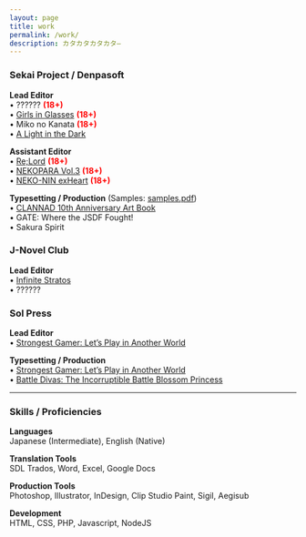 ```yaml
---
layout: page
title: work
permalink: /work/
description: カタカタカタカタ—
---
```


### Sekai Project / Denpasoft

**Lead Editor**  
• ?????? <span style="color:red">**(18+)**</span>  
• [Girls in Glasses](https://denpasoft.com/products/girls-in-glasses) <span style="color:red">**(18+)**</span>  
• Miko no Kanata <span style="color:red">**(18+)**</span>  
• [A Light in the Dark](https://store.steampowered.com/app/766280/)

**Assistant Editor**  
• [Re;Lord](https://denpasoft.com/products/re-lord-i) <span style="color:red">**(18+)**</span>  
• [NEKOPARA Vol.3](https://denpasoft.com/products/nekopara-vol-3) <span style="color:red">**(18+)**</span>  
• [NEKO-NIN exHeart](https://denpasoft.com/products/neko-nin-exheart) <span style="color:red">**(18+)**</span>

**Typesetting / Production** (Samples: [samples.pdf](/assets/mirror/samples.pdf))  
• [CLANNAD 10th Anniversary Art Book](https://store.steampowered.com/app/615930/CLANNAD__10th_Anniversary_Artbook/)  
• GATE: Where the JSDF Fought!  
• Sakura Spirit

### J-Novel Club

**Lead Editor**  
• [Infinite Stratos](https://j-novel.club/s/infinite-stratos)  
• ??????

### Sol Press

**Lead Editor**  
• [Strongest Gamer: Let’s Play in Another World](https://www.amazon.com/dp/B07CGZZT1J)

**Typesetting / Production**  
• [Strongest Gamer: Let’s Play in Another World](https://www.amazon.com/dp/B07CGZZT1J)  
• [Battle Divas: The Incorruptible Battle Blossom Princess](https://www.amazon.com/dp/B07CJHDY13)

***

### Skills / Proficiencies

**Languages**  
Japanese (Intermediate), English (Native)

**Translation Tools**  
SDL Trados, Word, Excel, Google Docs

**Production Tools**  
Photoshop, Illustrator, InDesign, Clip Studio Paint, Sigil, Aegisub

**Development**  
HTML, CSS, PHP, Javascript, NodeJS

